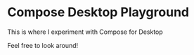 # Compose Desktop Playground
This is where I experiment with Compose for Desktop

Feel free to look around!

